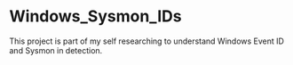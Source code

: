 # Windows_Sysmon_IDs

This project is part of my self researching to understand Windows Event ID and Sysmon in detection.
